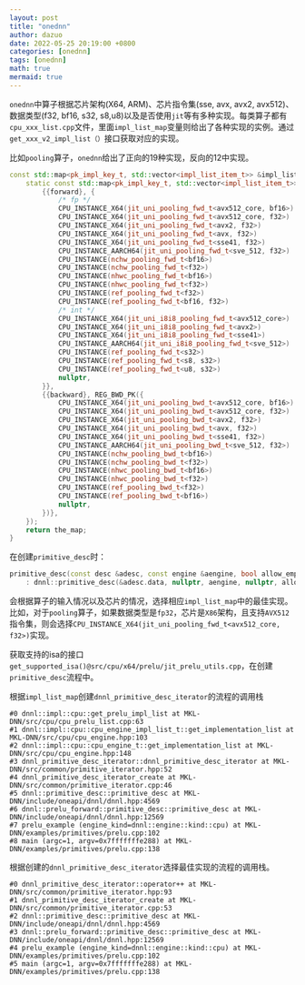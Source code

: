 ```yaml
---
layout: post
title: "onednn"
author: dazuo
date: 2022-05-25 20:19:00 +0800
categories: [onednn]
tags: [onednn]
math: true
mermaid: true
---
```




`onednn`中算子根据芯片架构(X64, ARM)、芯片指令集(sse, avx, avx2, avx512)、数据类型(f32, bf16, s32, s8,u8)以及是否使用`jit`等有多种实现。每类算子都有`cpu_xxx_list.cpp`文件，里面`impl_list_map`变量则给出了各种实现的实例。通过`get_xxx_v2_impl_list（）`接口获取对应的实现。

比如`pooling`算子，`onednn`给出了正向的19种实现，反向的12中实现。

```c++
const std::map<pk_impl_key_t, std::vector<impl_list_item_t>> &impl_list_map() {
    static const std::map<pk_impl_key_t, std::vector<impl_list_item_t>> the_map = REG_POOLING_P({
        {{forward}, {
            /* fp */
            CPU_INSTANCE_X64(jit_uni_pooling_fwd_t<avx512_core, bf16>)
            CPU_INSTANCE_X64(jit_uni_pooling_fwd_t<avx512_core, f32>)
            CPU_INSTANCE_X64(jit_uni_pooling_fwd_t<avx2, f32>)
            CPU_INSTANCE_X64(jit_uni_pooling_fwd_t<avx, f32>)
            CPU_INSTANCE_X64(jit_uni_pooling_fwd_t<sse41, f32>)
            CPU_INSTANCE_AARCH64(jit_uni_pooling_fwd_t<sve_512, f32>)
            CPU_INSTANCE(nchw_pooling_fwd_t<bf16>)
            CPU_INSTANCE(nchw_pooling_fwd_t<f32>)
            CPU_INSTANCE(nhwc_pooling_fwd_t<bf16>)
            CPU_INSTANCE(nhwc_pooling_fwd_t<f32>)
            CPU_INSTANCE(ref_pooling_fwd_t<f32>)
            CPU_INSTANCE(ref_pooling_fwd_t<bf16, f32>)
            /* int */
            CPU_INSTANCE_X64(jit_uni_i8i8_pooling_fwd_t<avx512_core>)
            CPU_INSTANCE_X64(jit_uni_i8i8_pooling_fwd_t<avx2>)
            CPU_INSTANCE_X64(jit_uni_i8i8_pooling_fwd_t<sse41>)
            CPU_INSTANCE_AARCH64(jit_uni_i8i8_pooling_fwd_t<sve_512>)
            CPU_INSTANCE(ref_pooling_fwd_t<s32>)
            CPU_INSTANCE(ref_pooling_fwd_t<s8, s32>)
            CPU_INSTANCE(ref_pooling_fwd_t<u8, s32>)
            nullptr,
        }},
        {{backward}, REG_BWD_PK({
            CPU_INSTANCE_X64(jit_uni_pooling_bwd_t<avx512_core, bf16>)
            CPU_INSTANCE_X64(jit_uni_pooling_bwd_t<avx512_core, f32>)
            CPU_INSTANCE_X64(jit_uni_pooling_bwd_t<avx2, f32>)
            CPU_INSTANCE_X64(jit_uni_pooling_bwd_t<avx, f32>)
            CPU_INSTANCE_X64(jit_uni_pooling_bwd_t<sse41, f32>)
            CPU_INSTANCE_AARCH64(jit_uni_pooling_bwd_t<sve_512, f32>)
            CPU_INSTANCE(nchw_pooling_bwd_t<bf16>)
            CPU_INSTANCE(nchw_pooling_bwd_t<f32>)
            CPU_INSTANCE(nhwc_pooling_bwd_t<bf16>)
            CPU_INSTANCE(nhwc_pooling_bwd_t<f32>)
            CPU_INSTANCE(ref_pooling_bwd_t<f32>)
            CPU_INSTANCE(ref_pooling_bwd_t<bf16>)
            nullptr,
        })},
    });
    return the_map;
}
```



在创建`primitive_desc`时：

```cpp
primitive_desc(const desc &adesc, const engine &aengine, bool allow_empty = false)
    : dnnl::primitive_desc(&adesc.data, nullptr, aengine, nullptr, allow_empty) {}
```

会根据算子的输入情况以及芯片的情况，选择相应`impl_list_map`中的最佳实现。比如，对于`pooling`算子，如果数据类型是`fp32`，芯片是`X86`架构，且支持`AVX512`指令集，则会选择`CPU_INSTANCE_X64(jit_uni_pooling_fwd_t<avx512_core, f32>)`实现。





获取支持的isa的接口`get_supported_isa()@src/cpu/x64/prelu/jit_prelu_utils.cpp`，在创建`primitive_desc`流程中。



根据`impl_list_map`创建`dnnl_primitive_desc_iterator`的流程的调用栈

```shell
#0 dnnl::impl::cpu::get_prelu_impl_list at MKL-DNN/src/cpu/cpu_prelu_list.cpp:63
#1 dnnl::impl::cpu::cpu_engine_impl_list_t::get_implementation_list at MKL-DNN/src/cpu/cpu_engine.hpp:103
#2 dnnl::impl::cpu::cpu_engine_t::get_implementation_list at MKL-DNN/src/cpu/cpu_engine.hpp:148
#3 dnnl_primitive_desc_iterator::dnnl_primitive_desc_iterator at MKL-DNN/src/common/primitive_iterator.hpp:52
#4 dnnl_primitive_desc_iterator_create at MKL-DNN/src/common/primitive_iterator.cpp:46
#5 dnnl::primitive_desc::primitive_desc at MKL-DNN/include/oneapi/dnnl/dnnl.hpp:4569
#6 dnnl::prelu_forward::primitive_desc::primitive_desc at MKL-DNN/include/oneapi/dnnl/dnnl.hpp:12569
#7 prelu_example (engine_kind=dnnl::engine::kind::cpu) at MKL-DNN/examples/primitives/prelu.cpp:102
#8 main (argc=1, argv=0x7fffffffe288) at MKL-DNN/examples/primitives/prelu.cpp:138
```



根据创建的`dnnl_primitive_desc_iterator`选择最佳实现的流程的调用栈。

```shell
#0 dnnl_primitive_desc_iterator::operator++ at MKL-DNN/src/common/primitive_iterator.hpp:93
#1 dnnl_primitive_desc_iterator_create at MKL-DNN/src/common/primitive_iterator.cpp:53
#2 dnnl::primitive_desc::primitive_desc at MKL-DNN/include/oneapi/dnnl/dnnl.hpp:4569
#3 dnnl::prelu_forward::primitive_desc::primitive_desc at MKL-DNN/include/oneapi/dnnl/dnnl.hpp:12569
#4 prelu_example (engine_kind=dnnl::engine::kind::cpu) at MKL-DNN/examples/primitives/prelu.cpp:102
#5 main (argc=1, argv=0x7fffffffe288) at MKL-DNN/examples/primitives/prelu.cpp:138
```

